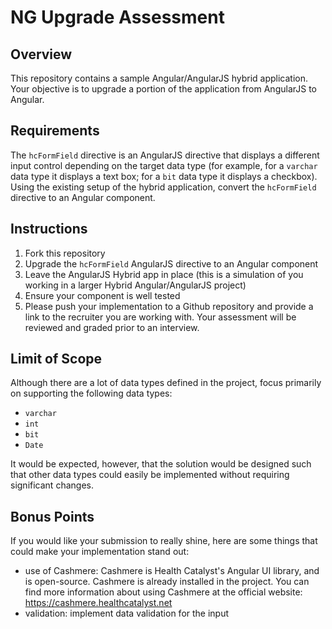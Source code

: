 # NG Upgrade Assessment

## Overview

This repository contains a sample Angular/AngularJS hybrid application. Your objective is to
upgrade a portion of the application from AngularJS to Angular.

## Requirements

The `hcFormField` directive is an AngularJS directive that displays a different input control
depending on the target data type (for example, for a `varchar` data type it displays a text
box; for a `bit` data type it displays a checkbox). Using the existing setup of the hybrid
application, convert the `hcFormField` directive to an Angular component.

## Instructions

1. Fork this repository
2. Upgrade the `hcFormField` AngularJS directive to an Angular component
3. Leave the AngularJS Hybrid app in place (this is a simulation of you working in a larger Hybrid Angular/AngularJS project)
4. Ensure your component is well tested
5. Please push your implementation to a Github repository and provide a link to the recruiter you
are working with. Your assessment will be reviewed and graded prior to an interview.

## Limit of Scope

Although there are a lot of data types defined in the project, focus primarily on supporting the
following data types:

- `varchar`
- `int`
- `bit`
- `Date`

It would be expected, however, that the solution would be designed such that other data types
could easily be implemented without requiring significant changes.

## Bonus Points

If you would like your submission to really shine, here are some things that could make your
implementation stand out:

- use of Cashmere: Cashmere is Health Catalyst's Angular UI library, and is open-source.
  Cashmere is already installed in the project. You can find more information about using
  Cashmere at the official website: <https://cashmere.healthcatalyst.net>
- validation: implement data validation for the input
